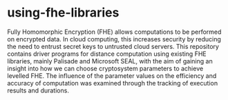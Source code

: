 # using-fhe-libraries

Fully Homomorphic Encryption (FHE) allows computations to be performed on encrypted data. In cloud computing, this increases security by reducing the need to entrust secret keys to untrusted cloud servers. This repository contains driver programs for distance computation using existing FHE libraries, mainly Palisade and Microsoft SEAL, with the aim of gaining an insight into how we can choose cryptosystem parameters to achieve levelled FHE. The influence of the parameter values on the efficiency and accuracy of computation was examined through the tracking of execution results and durations. 
